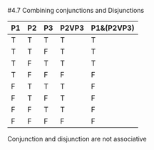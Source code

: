 #4.7 Combining conjunctions and Disjunctions

|P1 | P2 | P3| P2VP3 | P1&(P2VP3) |
|---|--- |---|---    |---         |
|T  |T   |T  |T      |T           |
|T  |T   |F  |T      |T           |
|T  |F   |T  |T      |T           |
|T  |F   |F  |F      |F           |
|F  |T   |T  |T      |F           |
|F  |T   |F  |T      |F           |
|F  |F   |T  |T      |F           |
|F  |F   |F  |F      |F           |

Conjunction and disjunction are not associative